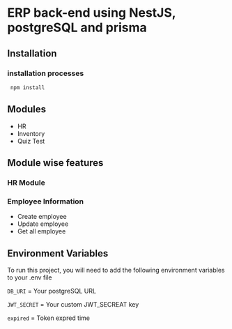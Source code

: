 # ERP back-end using NestJS, postgreSQL and prisma

## Installation

###  installation processes
```bash
 npm install
```

## Modules
- HR
- Inventory
- Quiz Test

## Module wise features
### HR Module
### Employee Information
- Create employee
- Update employee
- Get all employee


## Environment Variables

To run this project, you will need to add the following environment variables to your .env file

`DB_URI` = Your postgreSQL URL

`JWT_SECRET` = Your custom JWT_SECREAT key

`expired` =  Token expred time